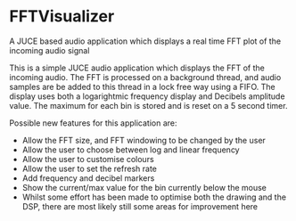# FFTVisualizer
A JUCE based audio application which displays a real time FFT plot of the incoming audio signal

This is a simple JUCE audio application which displays the FFT of the incoming audio. The FFT is processed on a background thread, and audio samples are be added to this thread in a lock free way using a FIFO. The display uses both a logarightmic frequency display and Decibels amplitude value. The maximum for each bin is stored and is reset on a 5 second timer.

Possible new features for this application are:
* Allow the FFT size, and FFT windowing to be changed by the user
* Allow the user to choose between log and linear frequency
* Allow the user to customise colours
* Allow the user to set the refresh rate
* Add frequency and decibel markers
* Show the current/max value for the bin currently below the mouse
* Whilst some effort has been made to optimise both the drawing and the DSP, there are most likely still some areas for improvement here
